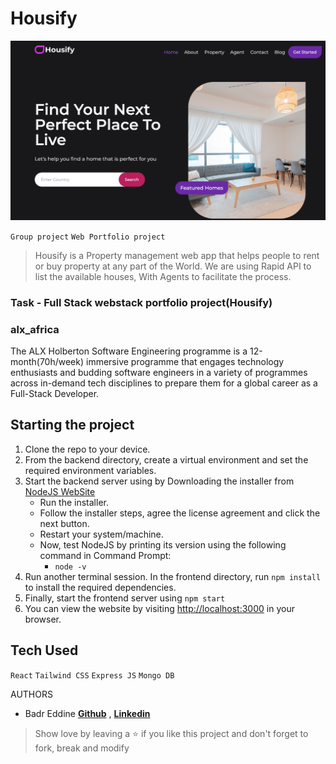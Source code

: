 # Housify
![Housify](https://github.com/bvdreddine/Webstack-Portfolio-Project/blob/master/welcome.png)

`Group project` `Web Portfolio project`

> Housify is a Property management web app that helps people to rent or buy property at any part of the World. We are using Rapid API to list the available houses, With Agents to facilitate the process. 


### Task - Full Stack webstack portfolio project(Housify)

### alx_africa
The ALX Holberton Software Engineering programme is a 12-month(70h/week) immersive programme that engages technology enthusiasts and budding software engineers in a variety of programmes across in-demand tech disciplines to prepare them for a global career as a Full-Stack Developer.

## Starting the project

1. Clone the repo to your device.
2. From the backend directory, create a virtual environment and set the required environment variables.
3. Start the backend server using by Downloading the installer from [NodeJS WebSite](https://nodejs.org/en/)
    * Run the installer.
    * Follow the installer steps, agree the license agreement and click the next button.
    * Restart your system/machine.
    * Now, test NodeJS by printing its version using the following command in Command Prompt:
        * ` node -v `
4. Run another terminal session. In the frontend directory, run `npm install` to install the required dependencies.
5. Finally, start the frontend server using `npm start`
6. You can view the website by visiting [http://localhost:3000](http://localhost:3000) in your browser.

## Tech Used

`React` `Tailwind CSS` `Express JS` `Mongo DB`

AUTHORS

* Badr Eddine **[Github](https://github.com/bvdreddine)** , **[Linkedin](linkedin.com/in/badr-eddine-bourrazq-9701bb254)**



> Show love by leaving a ⭐️ if you like this project and don't forget to fork, break and modify 
